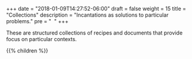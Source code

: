 +++
date = "2018-01-09T14:27:52-06:00"
draft = false
weight = 15
title = "Collections"
description = "Incantations as solutions to particular problems."
pre = "<i class='fa fa-th-list'></i>&nbsp;&nbsp;"
+++

These are structured collections of recipes and documents that provide focus on particular contexts.

{{% children  %}}

